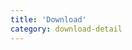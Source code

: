 ```yaml
---
title: 'Download'
category: download-detail
---
```


<script setup lang="ts">
  import TheDownloadDetail from "@/views/download/TheDownloadDetail.vue"
</script>

<TheDownloadDetail />
